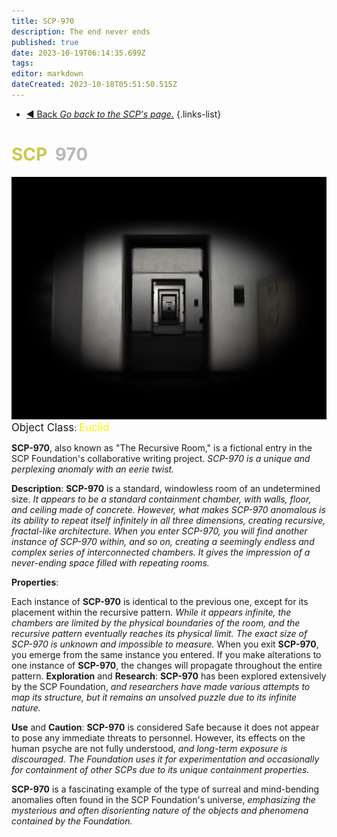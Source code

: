 ```yaml
---
title: SCP-970
description: The end never ends 
published: true
date: 2023-10-19T06:14:35.699Z
tags: 
editor: markdown
dateCreated: 2023-10-18T05:51:50.515Z
---
```


- [:arrow_backward: Back *Go back to the SCP's page.*](/en/game/scps#scps)
{.links-list}
# <font color="#c9c94f">SCP</font><font color="white">-</font><font color="#b8b9b4">970</font>
![970.webp](/images/roles/970.webp)
<big>Object Class</big>: <font color="#f5f503"><big>Euclid</big></font>

**SCP-970**, also known as "The Recursive Room," is a fictional entry in the SCP Foundation's collaborative writing project. *SCP-970 is a unique and perplexing anomaly with an eerie twist.*

**Description**:
**SCP-970** is a standard, windowless room of an undetermined size. *It appears to be a standard containment chamber, with walls, floor, and ceiling made of concrete. However, what makes SCP-970 anomalous is its ability to repeat itself infinitely in all three dimensions, creating recursive, fractal-like architecture. When you enter SCP-970, you will find another instance of SCP-970 within, and so on, creating a seemingly endless and complex series of interconnected chambers. It gives the impression of a never-ending space filled with repeating rooms.*

**Properties**:

Each instance of **SCP-970** is identical to the previous one, except for its placement within the recursive pattern.
*While it appears infinite, the chambers are limited by the physical boundaries of the room, and the recursive pattern eventually reaches its physical limit. The exact size of SCP-970 is unknown and impossible to measure.*
When you exit **SCP-970**, you emerge from the same instance you entered.
If you make alterations to one instance of **SCP-970**, the changes will propagate throughout the entire pattern.
**Exploration** and **Research**:
**SCP-970** has been explored extensively by the SCP Foundation, *and researchers have made various attempts to map its structure, but it remains an unsolved puzzle due to its infinite nature.*

**Use** and **Caution**:
**SCP-970** is considered Safe because it does not appear to pose any immediate threats to personnel. However, its effects on the human psyche are not fully understood, *and long-term exposure is discouraged. The Foundation uses it for experimentation and occasionally for containment of other SCPs due to its unique containment properties.*

**SCP-970** is a fascinating example of the type of surreal and mind-bending anomalies often found in the SCP Foundation's universe, *emphasizing the mysterious and often disorienting nature of the objects and phenomena contained by the Foundation.*